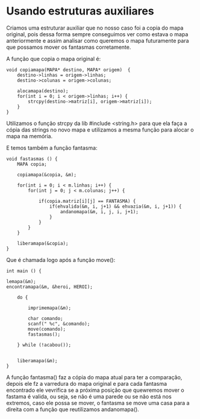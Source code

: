 # Usando estruturas auxiliares

Criamos uma estruturar auxiliar que no nosso caso foi a copia do mapa original, pois dessa forma sempre conseguimos ver como estava o mapa anteriormente e assim analisar como queremos o mapa futuramente para que possamos mover os fantasmas corretamente.

A função que copia o mapa original é:

    void copiamapa(MAPA* destino, MAPA* origem)  {
        destino->linhas = origem->linhas;
        destino->colunas = origem->colunas;

        alocamapa(destino);
        for(int i = 0; i < origem->linhas; i++) {
            strcpy(destino->matriz[i], origem->matriz[i]);
        }
    }

Utilizamos o função strcpy da lib #include <string.h> para que ela faça a cópia das strings no novo mapa e utilizamos a mesma função para alocar o mapa na memória.

E temos também a função fantasma:

    void fastasmas () {
        MAPA copia;

        copiamapa(&copia, &m);

        for(int i = 0; i < m.linhas; i++) {
            for(int j = 0; j < m.colunas; j++) {

                if(copia.matriz[i][j] == FANTASMA) {
                    if(ehvalida(&m, i, j+1) && ehvazia(&m, i, j+1)) {
                        andanomapa(&m, i, j, i, j+1);
                    }
                }
            }
        }

        liberamapa(&copia);
    }

Que é chamada logo após a função move():

    int main () {

    lemapa(&m);
    encontramapa(&m, &heroi, HEROI);

        do {

            imprimemapa(&m);

            char comando;
            scanf(" %c", &comando);
            move(comando);
            fastasmas();

        } while (!acabou());


        liberamapa(&m);
    }

A função fantasma() faz a cópia do mapa atual para ter a comparação, depois ele fz a varredura do mapa original e para cada fantasma encontrado ele vevrifica se a próxima posição que quewremos mover o fastama é valida, ou seja, se não é uma parede ou se não está nos extremos, caso ele possa se mover, o fantasma se move uma casa para a direita com a função que reutilizamos andanomapa().
